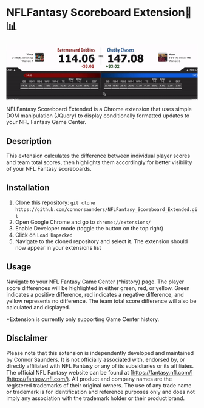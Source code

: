 # NFLFantasy Scoreboard Extension🏈📊

![Demo](images/FNTSYExtensionDemo.gif)

NFLFantasy Scoreboard Extended is a Chrome extension that uses simple DOM manipulation (JQuery) to display conditionally formatted updates to your NFL Fantasy Game Center.

## Description

This extension calculates the difference between individual player scores and team total scores, then highlights them accordingly for better visibility of your NFL Fantasy scoreboards. 

## Installation

1. Clone this repository: `git clone https://github.com/connorsaunders/NFLFantasy_Scoreboard_Extended.git`
2. Open Google Chrome and go to `chrome://extensions/`
3. Enable Developer mode (toggle the button on the top right)
4. Click on `Load Unpacked`
5. Navigate to the cloned repository and select it. The extension should now appear in your extensions list

## Usage

Navigate to your NFL Fantasy Game Center (*history) page. The player score differences will be highlighted in either green, red, or yellow. Green indicates a positive difference, red indicates a negative difference, and yellow represents no difference. The team total score difference will also be calculated and displayed.

*Extension is currently only supporting Game Center history.

## Disclaimer

Please note that this extension is independently developed and maintained by Connor Saunders. It is not officially associated with, endorsed by, or directly affiliated with NFL Fantasy or any of its subsidiaries or its affiliates. The official NFL Fantasy website can be found at [https://fantasy.nfl.com/](https://fantasy.nfl.com/). All product and company names are the registered trademarks of their original owners. The use of any trade name or trademark is for identification and reference purposes only and does not imply any association with the trademark holder or their product brand.

